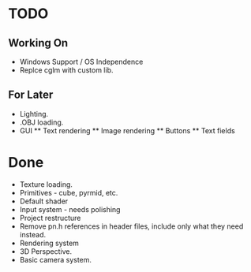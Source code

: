 # TODO

## Working On
* Windows Support / OS Independence
* Replce cglm with custom lib.

## For Later
* Lighting.
* .OBJ loading.
* GUI
** Text rendering
** Image rendering
** Buttons
** Text fields

# Done
* Texture loading.
* Primitives - cube, pyrmid, etc.
* Default shader
* Input system - needs polishing
* Project restructure
* Remove pn.h references in header files, include only what they need instead.
* Rendering system
* 3D Perspective.
* Basic camera system.